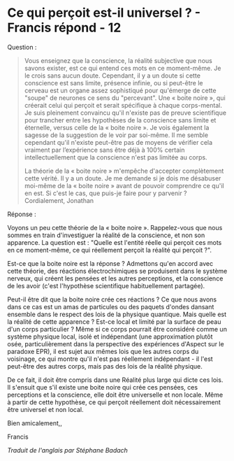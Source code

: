 # Ce qui perçoit est-il universel ? - Francis répond - 12

Question : 

>Vous enseignez que la conscience, la réalité subjective que nous savons exister, est ce qui entend ces mots en ce moment-même. Je le crois sans aucun doute. Cependant, il y a un doute si cette conscience est sans limite, présence infinie, ou si peut-être le cerveau est un organe assez sophistiqué pour qu'émerge de cette "soupe" de neurones ce sens du "percevant". Une « boite noire », qui créerait celui qui perçoit et serait spécifique à chaque corps-mental. Je suis pleinement convaincu qu'il n'existe pas de preuve scientifique pour trancher entre les hypothèses de la conscience sans limite et éternelle, versus celle de la « boite noire ». Je vois également la sagesse de la suggestion de le voir par soi-même. Il me semble cependant qu'il n'existe peut-être pas de moyens de vérifier cela vraiment par l’expérience sans être déjà à 100% certain intellectuellement que la conscience n'est pas limitée au corps. 
>
>La théorie de la « boite noire » m'empêche d'accepter complètement cette vérité. Il y a un doute. Je me demande si je dois me désabuser moi-même de la « boite noire » avant de pouvoir comprendre ce qu'il en est. Si c'est le cas, que puis-je faire pour y parvenir ? Cordialement, Jonathan

Réponse :

Voyons un peu cette théorie de la « boite noire ». Rappelez-vous que nous sommes en train d'investiguer la réalité de la conscience, et non son apparence. La question est : "Quelle est l'entité réelle qui perçoit ces mots en ce moment-même, ce qui réellement perçoit la réalité qui perçoit ?". 

Est-ce que la boite noire est la réponse ? Admettons qu'en accord avec cette théorie, des réactions électrochimiques se produisent dans le système nerveux, qui créent les pensées et les autres perceptions, et la conscience de les avoir (c'est l'hypothèse scientifique habituellement partagée).

Peut-il être dit que la boite noire crée ces réactions ? Ce que nous avons dans ce cas est un amas de particules ou des paquets d'ondes dansant ensemble dans le respect des lois de la physique quantique. Mais quelle est la réalité de cette apparence ? Est-ce local et limité par la surface de peau d'un corps particulier ? Même si ce corps pourrait être considéré comme un système physique local, isolé et indépendant (une approximation plutôt osée, particulièrement dans la perspective des expériences d'Aspect sur le paradoxe EPR), il est sujet aux mêmes lois que les autres corps du voisinage, ce qui montre qu'il n'est pas réellement indépendant - il l'est peut-être des autres corps, mais pas des lois de la réalité physique. 

De ce fait, il doit être compris dans une Réalité plus large qui dicte ces lois. Il s'ensuit que s'il existe une boite noire qui crée ces pensées, ces perceptions et la conscience, elle doit être universelle et non locale. Même à partir de cette hypothèse, ce qui perçoit réellement doit nécessairement être universel et non local.

Bien amicalement,,

Francis

_Traduit de l'anglais par Stéphane Badach_

